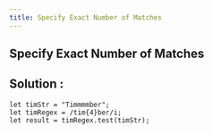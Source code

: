 ```yaml
---
title: Specify Exact Number of Matches
---
```

## Specify Exact Number of Matches


## Solution :
```
let timStr = "Timmmmber";
let timRegex = /tim{4}ber/i; 
let result = timRegex.test(timStr);
```
